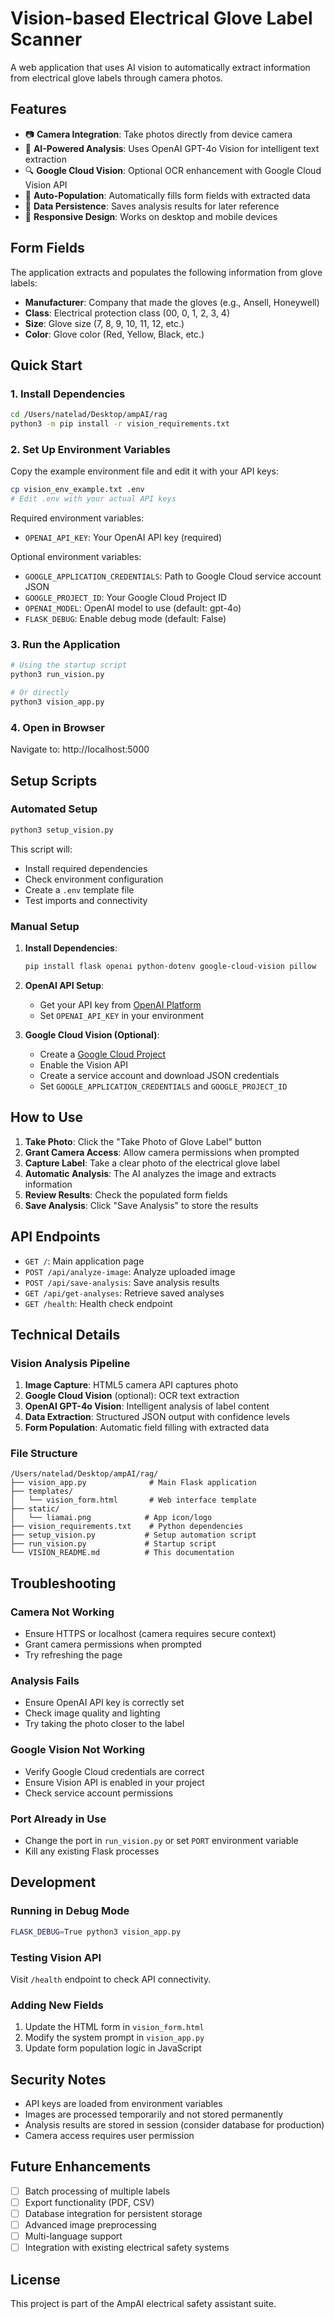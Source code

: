 # Vision-based Electrical Glove Label Scanner

A web application that uses AI vision to automatically extract information from electrical glove labels through camera photos.

## Features

- 📷 **Camera Integration**: Take photos directly from device camera
- 🧠 **AI-Powered Analysis**: Uses OpenAI GPT-4o Vision for intelligent text extraction
- 🔍 **Google Cloud Vision**: Optional OCR enhancement with Google Cloud Vision API
- 📝 **Auto-Population**: Automatically fills form fields with extracted data
- 💾 **Data Persistence**: Saves analysis results for later reference
- 📱 **Responsive Design**: Works on desktop and mobile devices

## Form Fields

The application extracts and populates the following information from glove labels:
- **Manufacturer**: Company that made the gloves (e.g., Ansell, Honeywell)
- **Class**: Electrical protection class (00, 0, 1, 2, 3, 4)
- **Size**: Glove size (7, 8, 9, 10, 11, 12, etc.)
- **Color**: Glove color (Red, Yellow, Black, etc.)

## Quick Start

### 1. Install Dependencies
```bash
cd /Users/natelad/Desktop/ampAI/rag
python3 -m pip install -r vision_requirements.txt
```

### 2. Set Up Environment Variables
Copy the example environment file and edit it with your API keys:
```bash
cp vision_env_example.txt .env
# Edit .env with your actual API keys
```

Required environment variables:
- `OPENAI_API_KEY`: Your OpenAI API key (required)

Optional environment variables:
- `GOOGLE_APPLICATION_CREDENTIALS`: Path to Google Cloud service account JSON
- `GOOGLE_PROJECT_ID`: Your Google Cloud Project ID
- `OPENAI_MODEL`: OpenAI model to use (default: gpt-4o)
- `FLASK_DEBUG`: Enable debug mode (default: False)

### 3. Run the Application
```bash
# Using the startup script
python3 run_vision.py

# Or directly
python3 vision_app.py
```

### 4. Open in Browser
Navigate to: http://localhost:5000

## Setup Scripts

### Automated Setup
```bash
python3 setup_vision.py
```

This script will:
- Install required dependencies
- Check environment configuration
- Create a `.env` template file
- Test imports and connectivity

### Manual Setup

1. **Install Dependencies**:
   ```bash
   pip install flask openai python-dotenv google-cloud-vision pillow
   ```

2. **OpenAI API Setup**:
   - Get your API key from [OpenAI Platform](https://platform.openai.com/api-keys)
   - Set `OPENAI_API_KEY` in your environment

3. **Google Cloud Vision (Optional)**:
   - Create a [Google Cloud Project](https://console.cloud.google.com/)
   - Enable the Vision API
   - Create a service account and download JSON credentials
   - Set `GOOGLE_APPLICATION_CREDENTIALS` and `GOOGLE_PROJECT_ID`

## How to Use

1. **Take Photo**: Click the "Take Photo of Glove Label" button
2. **Grant Camera Access**: Allow camera permissions when prompted
3. **Capture Label**: Take a clear photo of the electrical glove label
4. **Automatic Analysis**: The AI analyzes the image and extracts information
5. **Review Results**: Check the populated form fields
6. **Save Analysis**: Click "Save Analysis" to store the results

## API Endpoints

- `GET /`: Main application page
- `POST /api/analyze-image`: Analyze uploaded image
- `POST /api/save-analysis`: Save analysis results
- `GET /api/get-analyses`: Retrieve saved analyses
- `GET /health`: Health check endpoint

## Technical Details

### Vision Analysis Pipeline

1. **Image Capture**: HTML5 camera API captures photo
2. **Google Cloud Vision** (optional): OCR text extraction
3. **OpenAI GPT-4o Vision**: Intelligent analysis of label content
4. **Data Extraction**: Structured JSON output with confidence levels
5. **Form Population**: Automatic field filling with extracted data

### File Structure

```
/Users/natelad/Desktop/ampAI/rag/
├── vision_app.py              # Main Flask application
├── templates/
│   └── vision_form.html       # Web interface template
├── static/
│   └── liamai.png            # App icon/logo
├── vision_requirements.txt    # Python dependencies
├── setup_vision.py           # Setup automation script
├── run_vision.py             # Startup script
└── VISION_README.md          # This documentation
```

## Troubleshooting

### Camera Not Working
- Ensure HTTPS or localhost (camera requires secure context)
- Grant camera permissions when prompted
- Try refreshing the page

### Analysis Fails
- Ensure OpenAI API key is correctly set
- Check image quality and lighting
- Try taking the photo closer to the label

### Google Vision Not Working
- Verify Google Cloud credentials are correct
- Ensure Vision API is enabled in your project
- Check service account permissions

### Port Already in Use
- Change the port in `run_vision.py` or set `PORT` environment variable
- Kill any existing Flask processes

## Development

### Running in Debug Mode
```bash
FLASK_DEBUG=True python3 vision_app.py
```

### Testing Vision API
Visit `/health` endpoint to check API connectivity.

### Adding New Fields
1. Update the HTML form in `vision_form.html`
2. Modify the system prompt in `vision_app.py`
3. Update form population logic in JavaScript

## Security Notes

- API keys are loaded from environment variables
- Images are processed temporarily and not stored permanently
- Analysis results are stored in session (consider database for production)
- Camera access requires user permission

## Future Enhancements

- [ ] Batch processing of multiple labels
- [ ] Export functionality (PDF, CSV)
- [ ] Database integration for persistent storage
- [ ] Advanced image preprocessing
- [ ] Multi-language support
- [ ] Integration with existing electrical safety systems

## License

This project is part of the AmpAI electrical safety assistant suite.

